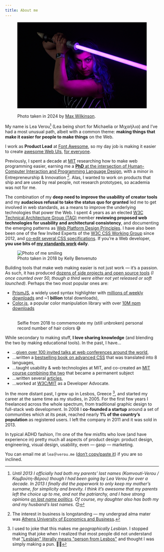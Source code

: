 ```yaml
---
title: About me
---
```




<figure class="full-width">
<img src="images/lightsaber.jpg" alt="Photo of me smiling">
<figcaption>

Photo taken in 2024 by [Max Wilkinson](https://madebyprisma.com/).
</figcaption>
</figure>

My name is Lea Verou[^lastname] (Lea being short for Michaelia or Μιχαήλια) and I’ve had a most unusual path,
albeit with a common theme: **making things that make it easier for people to make things** on the Web.

I work as **Product Lead** at [Font Awesome](https://fontawesome.com/), so my day job is making it easier to create [awesome Web UIs](https://webawesome.com/), [for everyone](https://lea.verou.me/blog/2024/awesome/).

Previously, I spent a decade at [MIT](http://mit.edu) researching how to make web programming easier,
earning me a [**PhD** at the intersection of Human-Computer Interaction and Programming Language Design](https://phd.verou.me),
with a minor in Entrepreneurship & Innovation [^business].
Alas, I wanted to work on products that ship and are used by real people, not research prototypes, so academia was not for me.

[^business]: The interest in business is longstanding — my undergrad alma mater was [Athens University of Economics and Business](http://aueb.gr/).

The combination of my **deep need to improve the usability of creator tools**
and my **audacious refusal to take the status quo for granted** led me to get involved in web standards,
as a means to improve the underlying technologies that power the Web.
I spent 4 years as an elected [W3C Technical Architecture Group (TAG)](https://en.wikipedia.org/wiki/Technical_Architecture_Group) member **reviewing proposed web technologies for usability and architectural consistency**,
and documenting the emerging patterns as [Web Platform Design Principles](https://w3.org/TR/design-principles/).
I have also been been one of the few Invited Experts of the [W3C CSS Working Group](http://www.w3.org/Style/CSS/members.en.php3) since 2012, and [co-edit several CSS specifications](https://lea.verou.me/publications/#specifications).
If you’re a Web developer, **you use bits of [my standards work](/specs/) daily**.


<figure class="float">
	<img src="images/smiling-medium.jpg" alt="Photo of me smiling">
	<figcaption>Photo taken in 2018 by Kelly Benvenuto</figcaption>
</figure>

Building tools that make web making easier is not just work — it’s a passion.
As such, it has produced [dozens of side projects and open source tools](http://github.com/leaverou) _(I once counted over 50, though a third were either not yet released or soft launched)_.
Perhaps the two most popular ones are:
- [PrismJS](http://prismjs.com), a widely used syntax highlighter with [millions of weekly downloads](https://www.npmjs.com/package/prismjs) and ~1 **billion** total downloads),
- [Color.js](https://colorjs.io), a popular color manipulation library with over [10M npm downloads](https://limonte.dev/total-npm-downloads/?package=colorjs.io)

<figure class="float">
	<img src="images/rainbow-hair.jpg" alt="">
	<figcaption>Selfie from 2018 to commemorate my (still unbroken) personal record number of hair colors 😅</figcaption>
</figure>

While secondary to making stuff, **I love sharing knowledge** (and blending the two by making educational tools).
In the past, I have…

- …[given over 100 invited talks at web conferences around the world](http://lea.verou.me/speaking),
- …written a [bestselling book on advanced CSS](http://www.amazon.com/CSS-Secrets-Lea-Verou/dp/1449372635?tag=leaverou-20) that was translated into 8 languages,
- …taught usability & web technologies at MIT, and co-created an [MIT course combining the two](https://designftw.mit.edu) that became a permanent subject
- …written several [articles](https://lea.verou.me/publications/#articles),
- …worked at [W3C/MIT](http://w3.org) as a Developer Advocate.

In the more distant past, I grew up in Lesbos, Greece [^lesbos], and started my career at the same time as my studies, in 2005.
For the first few years I freelanced across the whole spectrum, from traditional graphic design to full-stack web development.
In 2008 I **co-founded a startup** around a set of communities which at its peak, reached nearly **1% of the country’s population** as registered users.
I left the company in 2011 and it was sold in 2013.

[^lesbos]: I used to joke that this makes me _geographically Lesbian_.
I stopped making that joke when I realized that most people did not understand that ["Lesbian" literally means "person from Lesbos"](https://en.wikipedia.org/wiki/Lesbian#Etymology) and thought I was simply making a pun. 🤦🏻

In typical ADHD fashion, I’m one of the few misfits who love (and have experience in) pretty much all aspects of product design:
product design, engineering, visual design, usability, even — gasp — marketing.

You can email me at `lea＠verou.me` ([don’t copy/paste it](/blog/2009/11/yet-another-email-hiding-technique/)) if you are so inclined.

<!--
I also have a CV! It’s just as infrequently updated as other CVs, but here it is if you want it:

<a href="http://lea.verou.me/view-cv.png "View my CV")](https://cv.verou.me/" class="call-to-action">http://lea.verou.me/view-cv.png "View my CV")](https://cv.verou.me/</a>
-->

[^lastname]: _Until 2013 I officially had both my parents’ last names (Komvouti-Verou / Κομβούτη-Βέρου) though I had been going by Lea Verou for over a decade. In 2013 I finally did the paperwork to only keep my mother’s surname, for simplicity and brevity. I think it’s awesome that my parents left the choice up to me, and not the patriarchy, and I have strong opinions [on last name politics](https://pensieve.verou.me/post/40603145637/on-last-name-politics). Of course, my daughter also has both my and my husband’s last names._ 😊
